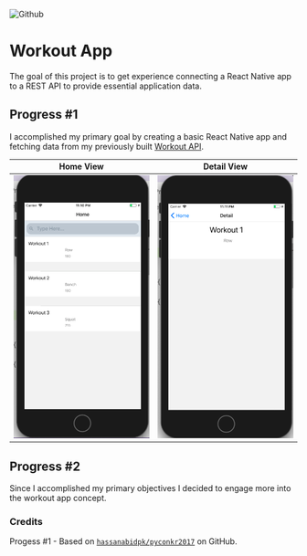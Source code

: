 ![Github](https://img.shields.io/github/languages/top/campbellmarianna/workout-frontend.svg)
# Workout App
The goal of this project is to get experience connecting a React Native app to a REST API to provide essential application data.

## Progress #1
I accomplished my primary goal by creating a basic React Native app and fetching data from my previously built [Workout API](https://github.com/campbellmarianna/workout-backend).

| Home View | Detail View | 
| --- | --- |
| ![Demo Screenshot 1](./assests/listview2.png) | ![Demo Screenshot 2](./assests/detailview2.png) |

## Progress #2
Since I accomplished my primary objectives I decided to engage more into the workout app concept.

### Credits
Progess #1 - Based on [`hassanabidpk/pyconkr2017`](https://github.com/hassanabidpk/pyconkr2017) on GitHub.
